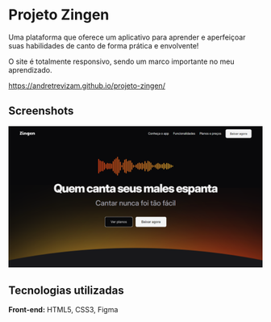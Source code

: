
# Projeto Zingen

Uma plataforma que oferece um aplicativo para aprender e aperfeiçoar suas habilidades de canto de forma prática e envolvente!

O site é totalmente responsivo, sendo um marco importante no meu aprendizado.

https://andretrevizam.github.io/projeto-zingen/






## Screenshots

![App Screenshot](https://github.com/AndreTrevizam/projeto-zingen/blob/main/assets/screenshots/zingenapp.png?raw=true)


## Tecnologias utilizadas

**Front-end:** HTML5, CSS3, Figma



